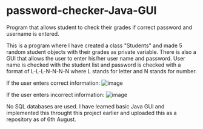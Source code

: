 # password-checker-Java-GUI
Program that allows student to check their grades if correct password and username is entered.

This is a program where I have created a class "Students" and made 5 random student objects with their grades as private variable. 
There is also a GUI that allows the user to enter his/her user name and password. 
User name is checked with the student list and password is checked with a format of L-L-L-N-N-N-N where L stands for letter and N stands for number. 

If the user enters correct information: ![image](https://user-images.githubusercontent.com/86128944/128406191-839f55a9-b008-4469-aab9-caff58e5eedc.png)

If the user enters incorrect information: ![image](https://user-images.githubusercontent.com/86128944/128406292-0fc91e43-138c-4704-baff-6fd0bf53911c.png)

No SQL databases are used. 
I have learned basic Java GUI and implemented this throught this project earlier and uploaded this as a repository as of 6th August.

